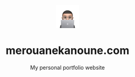<div align="center">
<a href="https://merouanekanoune.me"><img src="./public/merouane_logo.png" width="60px"></a>
</div>

<div align="center">
<h1>merouanekanoune.com</h1>
<p>My personal portfolio website</p>
</div>